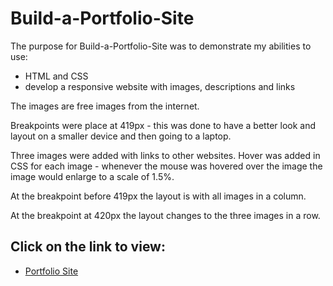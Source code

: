 # Build-a-Portfolio-Site

The purpose for Build-a-Portfolio-Site was to demonstrate my abilities to use:
- HTML and CSS
- develop a responsive website with images, descriptions and links

The images are free images from the internet.

Breakpoints were place at 419px - this was done to have a better look and layout on a smaller device and then going to a laptop.

Three images were added with links to other websites.  Hover was added in CSS for each image - whenever the mouse was hovered over the image the image would enlarge to a scale of 1.5%.

At the breakpoint before 419px the layout is with all images in a column.

At the breakpoint at 420px the layout changes to the three images in a row.

## Click on the link to view:
- [Portfolio Site](https://vronney.github.io/Build-a-Portfolio-Site/)
